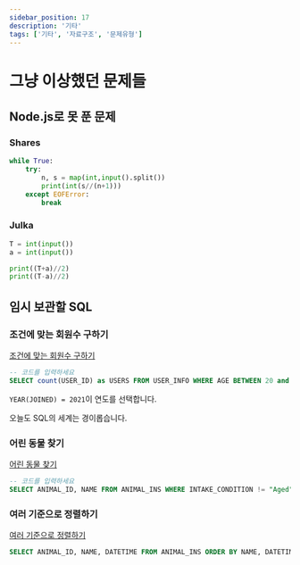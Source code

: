 ```yaml
---
sidebar_position: 17
description: '기타'
tags: ['기타', '자료구조', '문제유형']
---
```


# 그냥 이상했던 문제들

## Node.js로 못 푼 문제

### Shares

```py
while True:
    try:
        n, s = map(int,input().split())
        print(int(s//(n+1)))
    except EOFError:
        break
```

### Julka

```py
T = int(input())
a = int(input())

print((T+a)//2)
print((T-a)//2)
```

## 임시 보관할 SQL

### 조건에 맞는 회원수 구하기

[조건에 맞는 회원수 구하기](https://school.programmers.co.kr/learn/courses/30/lessons/131535)

```sql
-- 코드를 입력하세요
SELECT count(USER_ID) as USERS FROM USER_INFO WHERE AGE BETWEEN 20 and 29 AND YEAR(JOINED) = 2021
```

`YEAR(JOINED) = 2021`이 연도를 선택합니다.

오늘도 SQL의 세계는 경이롭습니다.

### 어린 동물 찾기

[어린 동물 찾기](https://school.programmers.co.kr/learn/courses/30/lessons/59037)

```sql
-- 코드를 입력하세요
SELECT ANIMAL_ID, NAME FROM ANIMAL_INS WHERE INTAKE_CONDITION != "Aged" ORDER BY ANIMAL_ID
```

### 여러 기준으로 정렬하기

[여러 기준으로 정렬하기](https://school.programmers.co.kr/learn/courses/30/lessons/59404)

```sql
SELECT ANIMAL_ID, NAME, DATETIME FROM ANIMAL_INS ORDER BY NAME, DATETIME desc
```

